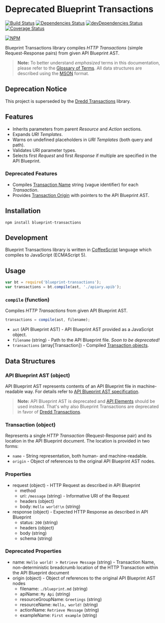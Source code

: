 # Deprecated Blueprint Transactions

[![Build Status](https://travis-ci.org/apiaryio/blueprint-transactions.png?branch=master)](https://travis-ci.org/apiaryio/blueprint-transactions)
[![Dependencies Status](https://david-dm.org/apiaryio/blueprint-transactions.png)](https://david-dm.org/apiaryio/blueprint-transactions)
[![devDependencies Status](https://david-dm.org/apiaryio/blueprint-transactions/dev-status.png)](https://david-dm.org/apiaryio/blueprint-transactions#info=devDependencies)
[![Coverage Status](https://coveralls.io/repos/github/apiaryio/blueprint-transactions/badge.svg?branch=master)](https://coveralls.io/github/apiaryio/blueprint-transactions?branch=master)

[![NPM](https://nodei.co/npm/blueprint-transactions.png)](https://nodei.co/npm/blueprint-transactions/)


Blueprint Transactions library compiles *HTTP Transactions* (simple Request-Response pairs) from given API Blueprint AST.

> **Note:** To better understand *emphasized* terms in this documentation, please refer to the [Glossary of Terms][api-blueprint-glossary]. All data structures are described using the [MSON][mson-spec] format.


## Deprecation Notice

This project is superseded by the [Dredd Transactions][dredd-transactions] library.


## Features

* Inherits parameters from parent *Resource* and *Action* sections.
* Expands *URI Templates*.
* Warns on undefined placeholders in *URI Templates* (both query and path).
* Validates URI parameter types.
* Selects first *Request* and first *Response* if multiple are specified in the API Blueprint.


### Deprecated Features

* Compiles [Transaction Name][transaction-object-spec] string (vague identifier) for each *Transaction*.
* Provides [Transaction Origin][transaction-object-spec] with pointers to the API Blueprint AST.


## Installation

```
npm install blueprint-transactions
```


## Development

Blueprint Transactions library is written in [CoffeeScript](http://coffeescript.org/) language which compiles to JavaScript (ECMAScript 5).


## Usage

```javascript
var bt = require('blueprint-transactions');
var transactions = bt.compile(ast, './apiary.apib');
```


### `compile` (function)

Compiles *HTTP Transactions* from given API Blueprint AST.

```javascript
transactions = compile(ast, filename);
```

- `ast` (API Blueprint AST) - API Blueprint AST provided as a JavaScript object.
- `filename` (string) - Path to the API Blueprint file. *Soon to be deprecated!*
- `transactions` (array[Transaction]) - Compiled [Transaction objects][transaction-object-spec].


## Data Structures

### API Blueprint AST (object)

API Blueprint AST represents contents of an API Blueprint file in machine-readable way. For details refer to [API Blueprint AST specification][api-blueprint-ast-spec].

> **Note:** API Blueprint AST is deprecated and [API Elements][api-elements] should be used instead. That's why also Blueprint Transactions are deprecated in favor of [Dredd Transactions][dredd-transactions].


<a name="transaction-object"></a>
### Transaction (object)

Represents a single *HTTP Transaction* (Request-Response pair) and its location in the API Blueprint document. The location is provided in two forms:

- `name` - String representation, both human- and machine-readable.
- `origin` - Object of references to the original API Blueprint AST nodes.


### Properties

- request (object) - HTTP Request as described in API Blueprint
    - method
    - uri: `/message` (string) - Informative URI of the Request
    - headers (object)
    - body: `Hello world!\n` (string)
- response (object) - Expected HTTP Response as described in API Blueprint
    - status: `200` (string)
    - headers (object)
    - body (string)
    - schema (string)


### Deprecated Properties

- name: `Hello world! > Retrieve Message` (string) - Transaction Name, non-deterministic breadcrumb location of the HTTP Transaction within the API Blueprint document
- origin (object) - Object of references to the original API Blueprint AST nodes
    - filename: `./blueprint.md` (string)
    - apiName: `My Api` (string)
    - resourceGroupName: `Greetings` (string)
    - resourceName: `Hello, world!` (string)
    - actionName: `Retrieve Message` (string)
    - exampleName: `First example` (string)


[dredd]: https://github.com/apiaryio/dredd
[mson-spec]: https://github.com/apiaryio/mson
[api-elements]: http://api-elements.readthedocs.org/
[api-blueprint-glossary]: https://github.com/apiaryio/api-blueprint/blob/master/Glossary%20of%20Terms.md
[api-blueprint-ast-spec]: https://github.com/apiaryio/api-blueprint-ast
[dredd-transactions]: https://github.com/apiaryio/dredd-transactions/


[transaction-object-spec]: #transaction-object
